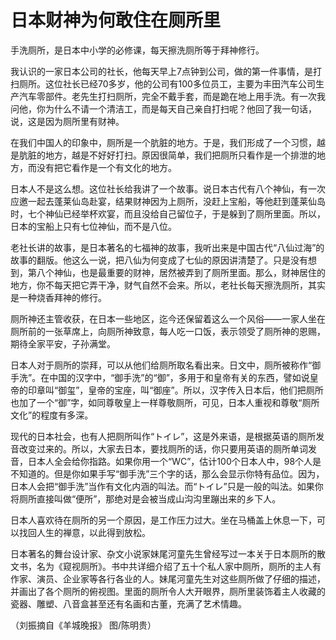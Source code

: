 # 日本财神为何敢住在厕所里

手洗厕所，是日本中小学的必修课，每天擦洗厕所等于拜神修行。 

我认识的一家日本公司的社长，他每天早上7点钟到公司，做的第一件事情，是打扫厕所。这位社长已经70多岁，他的公司有100多位员工，主要为丰田汽车公司生产汽车零部件。老先生打扫厕所，完全不戴手套，而是跪在地上用手洗。有一次我问他，你为什么不请一个清洁工，而是每天自己亲自打扫呢？他回了我一句话，说，这是因为厕所里有财神。 

在我们中国人的印象中，厕所是一个肮脏的地方。于是，我们形成了一个习惯，越是肮脏的地方，越是不好好打扫。原因很简单，我们把厕所只看作是一个排泄的地方，而没有把它看作是一个有文化的地方。 

日本人不是这么想。这位社长给我讲了一个故事。说日本古代有八个神仙，有一次应邀一起去蓬莱仙岛赴宴，结果财神因为上厕所，没赶上宝船，等他赶到蓬莱仙岛时，七个神仙已经举杯欢宴，而且没给自己留位子，于是躲到了厕所里面。所以，日本的宝船上只有七位神仙，而不是八位。 

老社长讲的故事，是日本著名的七福神的故事，我听出来是中国古代“八仙过海”的故事的翻版。他这么一说，把八仙为何变成了七仙的原因讲清楚了。只是没有想到，第八个神仙，也是最重要的财神，居然被弄到了厕所里面。那么，财神居住的地方，你不每天把它弄干净，财气自然不会来。所以，老社长每天擦洗厕所，其实是一种烧香拜神的修行。 

厕所神还主管收获，在日本一些地区，迄今还保留着这么一个风俗——一家人坐在厕所前的一张草席上，向厕所神致意，每人吃一口饭，表示领受了厕所神的恩赐，期待全家平安，子孙满堂。 

日本人对于厕所的崇拜，可以从他们给厕所取名看出来。日文中，厕所被称作“御手洗”。在中国的汉字中，“御手洗”的“御”，多用于和皇帝有关的东西，譬如说皇帝的印章叫“御玺”，皇帝的宝座，叫“御座”。所以，汉字传入日本后，他们把厕所也加了一个“御”字，如同尊敬皇上一样尊敬厕所，可见，日本人重视和尊敬“厕所文化”的程度有多深。 

现代的日本社会，也有人把厕所叫作“トイレ”，这是外来语，是根据英语的厕所发音改变过来的。所以，大家去日本，要找厕所的话，你只要用英语的厕所单词发音，日本人全会给你指路。如果你用一个“WC”，估计100个日本人中，98个人是不知道的。但是你如果手写“御手洗”三个字的话，那么会显示你特有品位。因为，日本人会把“御手洗”当作有文化内涵的叫法。而“トイレ”只是一般的叫法。如果你将厕所直接叫做“便所”，那绝对是会被当成山沟沟里蹦出来的乡下人。 

日本人喜欢待在厕所的另一个原因，是工作压力过大。坐在马桶盖上休息一下，可以找回人生的禅意，以此得到放松。 

日本著名的舞台设计家、杂文小说家妹尾河童先生曾经写过一本关于日本厕所的散文书，名为《窥视厕所》。书中共详细介绍了五十个私人家中厕所，厕所的主人有作家、演员、企业家等各行各业的人。妹尾河童先生对这些厕所做了仔细的描述，并画出了各个厕所的俯视图。里面的厕所令人大开眼界，厕所里装饰着主人收藏的瓷器、雕塑、八音盒甚至还有名画和古董，充满了艺术情趣。 

（刘振摘自《羊城晚报》 图/陈明贵）